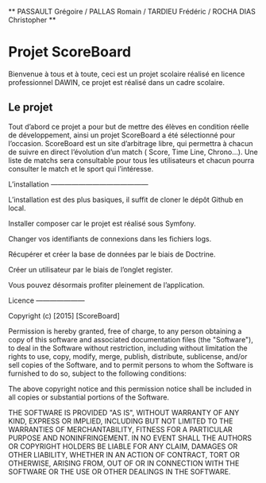 ** PASSAULT Grégoire / PALLAS Romain / TARDIEU Frédéric / ROCHA DIAS Christopher ** 

Projet ScoreBoard
=================


Bienvenue à tous et à toute, ceci est un projet scolaire réalisé en licence professionnel DAWIN, ce projet est réalisé dans un cadre scolaire.

Le projet 
---------

Tout d’abord ce projet a pour but de mettre des élèves en condition réelle de développement, ainsi un projet ScoreBoard a été sélectionné pour l’occasion. ScoreBoard est un site d’arbitrage libre, qui permettra à chacun de suivre en direct l’évolution d’un match ( Score, Time Line, Chrono…). Une liste de matchs sera consultable pour tous les utilisateurs et chacun pourra consulter le match et le sport qui l’intéresse. 


L’installation 
——————————————

L’installation est des plus basiques, il suffit de cloner le dépôt Github en local.

Installer composer car le projet est réalisé sous Symfony.

Changer vos identifiants de connexions dans les fichiers logs.

Récupérer et créer la base de données par le biais de Doctrine.

Créer un utilisateur par le biais de l’onglet register.

Vous pouvez désormais profiter pleinement de l’application.

Licence 
———————

Copyright (c) [2015] [ScoreBoard]

Permission is hereby granted, free of charge, to any person obtaining a copy
of this software and associated documentation files (the "Software"), to deal
in the Software without restriction, including without limitation the rights
to use, copy, modify, merge, publish, distribute, sublicense, and/or sell
copies of the Software, and to permit persons to whom the Software is
furnished to do so, subject to the following conditions:

The above copyright notice and this permission notice shall be included in all
copies or substantial portions of the Software.

THE SOFTWARE IS PROVIDED "AS IS", WITHOUT WARRANTY OF ANY KIND, EXPRESS OR
IMPLIED, INCLUDING BUT NOT LIMITED TO THE WARRANTIES OF MERCHANTABILITY,
FITNESS FOR A PARTICULAR PURPOSE AND NONINFRINGEMENT. IN NO EVENT SHALL THE
AUTHORS OR COPYRIGHT HOLDERS BE LIABLE FOR ANY CLAIM, DAMAGES OR OTHER
LIABILITY, WHETHER IN AN ACTION OF CONTRACT, TORT OR OTHERWISE, ARISING FROM,
OUT OF OR IN CONNECTION WITH THE SOFTWARE OR THE USE OR OTHER DEALINGS IN THE
SOFTWARE.


  